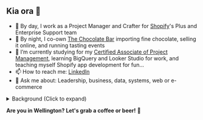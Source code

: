 ## Kia ora 👋 

- 💼 By day, I work as a Project Manager and Crafter for [Shopify](https://github.com/shopify)'s Plus and Enterprise Support team
- 🍫 By night, I co-own [The Chocolate Bar](https://thechocolatebar.nz) importing fine chocolate, selling it online, and running tasting events
- 🌱 I’m currently studying for my [Certified Associate of Project Management](https://www.pmi.org/certifications/certified-associate-capm), learning BigQuery and Looker Studio for work, and teaching myself Shopify app development for fun...
- 📫 How to reach me: [LinkedIn](https://linkedin.com/in/adamthomsonnz)
- 💬 Ask me about: Leadership, business, data, systems, web or e-commerce

<details>
<summary>Background (Click to expand)</summary>
I've been with Shopify since 2019, predominantly in leadership roles, where I'm proud to help our teams support globally recongised brands to win and succeed. 🚀<br />
<br />
My career began in graphic and web design as well as music, transitioning to managing a legendary 40yo radio station, which we revitalized successfully. I've since worked extensively in marketing, web development, and IT systems administration, serving a wide range of clients including businesses, charities, and government entities. As a public speaker and community organizer, I've contributed to various forums, including emceeing WordCamp NZ the national WordPress conference.<br />
<br />
I'm technically capable and agile trained, but I'm also a passionate advocate of design and UX, feedback and informed decision making, first principles, innovation, and inspirational leadership. I believe that I stand out because when people meet me they can tell that I genuinely care. I believe my diverse experiences enhance my adaptability and foresight in professional settings, making me a valuable member of any team or project.
</details>

**Are you in Wellington? Let's grab a coffee or beer!** 🍻


<!--
**adamthomson/adamthomson** is a ✨ _special_ ✨ repository because its `README.md` (this file) appears on your GitHub profile.

Here are some ideas to get you started:
- 👯 I’m looking to collaborate on ...
- 🤔 I’m looking for help with ...

-->
